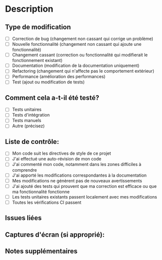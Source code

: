 # Description

<!-- Veuillez inclure un résumé des modifications et des problèmes corrigés. S'il s'agit d'une nouvelle fonctionnalité, décrivez-la brièvement et les bénéfices attendus. -->

## Type de modification

<!-- Veuillez supprimer les options qui ne sont pas pertinentes. -->

- [ ] Correction de bug (changement non cassant qui corrige un problème)
- [ ] Nouvelle fonctionnalité (changement non cassant qui ajoute une fonctionnalité)
- [ ] Changement cassant (correction ou fonctionnalité qui modifierait le fonctionnement existant)
- [ ] Documentation (modification de la documentation uniquement)
- [ ] Refactoring (changement qui n'affecte pas le comportement extérieur)
- [ ] Performance (amélioration des performances)
- [ ] Test (ajout ou modification de tests)

## Comment cela a-t-il été testé?

<!-- Veuillez décrire les tests que vous avez effectués pour vérifier vos modifications. -->

- [ ] Tests unitaires
- [ ] Tests d'intégration
- [ ] Tests manuels
- [ ] Autre (précisez)

## Liste de contrôle:

<!-- Avant de soumettre votre PR, veuillez vous assurer que tout est en ordre : -->

- [ ] Mon code suit les directives de style de ce projet
- [ ] J'ai effectué une auto-révision de mon code
- [ ] J'ai commenté mon code, notamment dans les zones difficiles à comprendre
- [ ] J'ai apporté les modifications correspondantes à la documentation
- [ ] Mes modifications ne génèrent pas de nouveaux avertissements
- [ ] J'ai ajouté des tests qui prouvent que ma correction est efficace ou que ma fonctionnalité fonctionne
- [ ] Les tests unitaires existants passent localement avec mes modifications
- [ ] Toutes les vérifications CI passent

## Issues liées

<!-- Ajoutez les issues liées à cette PR. Par exemple: "Fixes #123" -->

## Captures d'écran (si approprié):

<!-- Ajoutez des captures d'écran pour aider à expliquer votre problème, si nécessaire. -->

## Notes supplémentaires

<!-- Ajoutez des notes supplémentaires si nécessaire. -->

